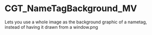 # CGT_NameTagBackground_MV
Lets you use a whole image as the background graphic of a nametag, instead of having it drawn from a window.png
